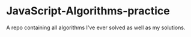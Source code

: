 # JavaScript-Algorithms-practice

A repo containing all algorithms I've ever solved as well as my solutions.
